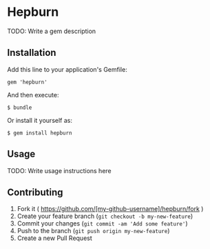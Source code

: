 # Hepburn

TODO: Write a gem description

## Installation

Add this line to your application's Gemfile:

    gem 'hepburn'

And then execute:

    $ bundle

Or install it yourself as:

    $ gem install hepburn

## Usage

TODO: Write usage instructions here

## Contributing

1. Fork it ( https://github.com/[my-github-username]/hepburn/fork )
2. Create your feature branch (`git checkout -b my-new-feature`)
3. Commit your changes (`git commit -am 'Add some feature'`)
4. Push to the branch (`git push origin my-new-feature`)
5. Create a new Pull Request
